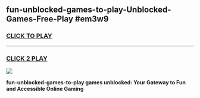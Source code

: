 
## fun-unblocked-games-to-play-Unblocked-Games-Free-Play #em3w9
<h3>
<a href="https://us.freeplayer.one?title=fun-unblocked-games-to-play&ref=9M">CLICK TO PLAY</a></h3>
<hr>

<h3>
<a href="https://us.freeplayer.one?title=fun-unblocked-games-to-play&ref=9M">CLICK 2 PLAY</a>
  
</h3>

<a href="https://us.freeplayer.one?title=fun-unblocked-games-to-play&ref=9M"><img src="https://clearcache.store/games.png"></a>


**fun-unblocked-games-to-play games unblocked: Your Gateway to Fun and Accessible Online Gaming**
